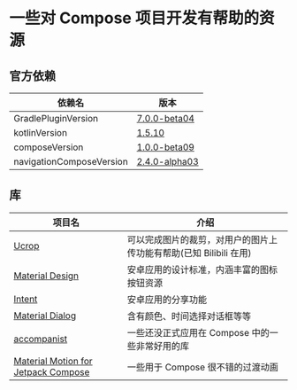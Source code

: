 # 一些对 Compose 项目开发有帮助的资源



## 官方依赖

|依赖名|版本|
|------|-----|
|GradlePluginVersion|[7.0.0-beta04](https://mvnrepository.com/artifact/com.android.tools.build/gradle?repo=google)|
|kotlinVersion|[1.5.10](https://github.com/JetBrains/kotlin/releases)|
|composeVersion|[1.0.0-beta09](https://developer.android.com/jetpack/androidx/releases/compose)|
|navigationComposeVersion|[2.4.0-alpha03](https://developer.android.com/jetpack/androidx/releases/navigation)|


## 库

| 项目名 | 介绍 |
| -------|------|
|[Ucrop](https://github.com/Yalantis/uCrop) | 可以完成图片的裁剪，对用户的图片上传功能有帮助(已知 Bilibili 在用)
|[Material Design](https://material.io/design) | 安卓应用的设计标准，内涵丰富的图标按钮资源
|[Intent](https://developer.android.com/training/sharing/send?hl=zh-cn#kotlin) | 安卓应用的分享功能
|[Material Dialog](https://github.com/afollestad/material-dialogs) | 含有颜色、时间选择对话框等等
|[accompanist](https://github.com/google/accompanist) | 一些还没正式应用在 Compose 中的一些非常好用的库
|[Material Motion for Jetpack Compose](https://github.com/fornewid/material-motion-compose) | 一些用于 Compose 很不错的过渡动画
